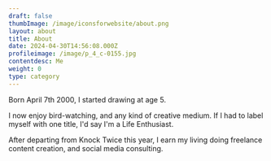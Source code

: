 ```yaml
---
draft: false
thumbImage: /image/iconsforwebsite/about.png
layout: about
title: About
date: 2024-04-30T14:56:08.000Z
profileimage: /image/p_4_c-0155.jpg
contentdesc: Me
weight: 0
type: category
---
```

Born April 7th 2000, I started drawing at age 5.

I now enjoy bird-watching, and any kind of creative medium. If I had to label myself with one title, I'd say I'm a Life Enthusiast.

After departing from Knock Twice this year, I earn my living doing freelance content creation, and social media consulting.

